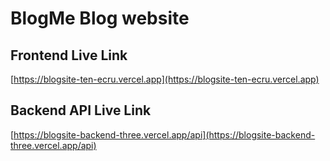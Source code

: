 # BlogMe Blog website


## Frontend Live Link

[https://blogsite-ten-ecru.vercel.app](https://blogsite-ten-ecru.vercel.app)

## Backend API Live Link

[https://blogsite-backend-three.vercel.app/api](https://blogsite-backend-three.vercel.app/api)
